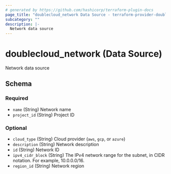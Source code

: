 ```yaml
---
# generated by https://github.com/hashicorp/terraform-plugin-docs
page_title: "doublecloud_network Data Source - terraform-provider-doublecloud"
subcategory: ""
description: |-
  Network data source
---
```


# doublecloud_network (Data Source)

Network data source



<!-- schema generated by tfplugindocs -->
## Schema

### Required

- `name` (String) Network name
- `project_id` (String) Project ID

### Optional

- `cloud_type` (String) Cloud provider (`aws`, `gcp`, or `azure`)
- `description` (String) Network description
- `id` (String) Network ID
- `ipv4_cidr_block` (String) The IPv4 network range for the subnet, in CIDR notation. For example, 10.0.0.0/16.
- `region_id` (String) Network region

